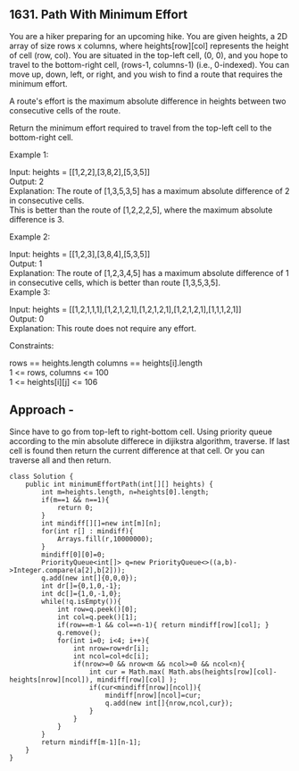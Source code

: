 ## 1631. Path With Minimum Effort

You are a hiker preparing for an upcoming hike. You are given heights, a 2D array of size rows x columns, where heights[row][col] represents the height of cell (row, col). You are situated in the top-left cell, (0, 0), and you hope to travel to the bottom-right cell, (rows-1, columns-1) (i.e., 0-indexed). You can move up, down, left, or right, and you wish to find a route that requires the minimum effort.

A route's effort is the maximum absolute difference in heights between two consecutive cells of the route.

Return the minimum effort required to travel from the top-left cell to the bottom-right cell.

 

Example 1:

Input: heights = [[1,2,2],[3,8,2],[5,3,5]]  
Output: 2  
Explanation: The route of [1,3,5,3,5] has a maximum absolute difference of 2 in consecutive cells.  
This is better than the route of [1,2,2,2,5], where the maximum absolute difference is 3.   

Example 2:  

Input: heights = [[1,2,3],[3,8,4],[5,3,5]]  
Output: 1  
Explanation: The route of [1,2,3,4,5] has a maximum absolute difference of 1 in consecutive cells, which is better than route [1,3,5,3,5].  
Example 3:  


Input: heights = [[1,2,1,1,1],[1,2,1,2,1],[1,2,1,2,1],[1,2,1,2,1],[1,1,1,2,1]]  
Output: 0  
Explanation: This route does not require any effort.  
 

Constraints:  
 
rows == heights.length 
columns == heights[i].length  
1 <= rows, columns <= 100  
1 <= heights[i][j] <= 106  

## Approach - 
Since have to go from top-left to right-bottom cell. 
Using priority queue according to the min absolute differece in dijikstra algorithm, traverse. If last cell is found then return the current difference at that cell.
Or you can traverse all and then return.

```
class Solution {
    public int minimumEffortPath(int[][] heights) {
        int m=heights.length, n=heights[0].length;
        if(m==1 && n==1){
            return 0;
        }
        int mindiff[][]=new int[m][n];
        for(int r[] : mindiff){
            Arrays.fill(r,10000000);
        }
        mindiff[0][0]=0;
        PriorityQueue<int[]> q=new PriorityQueue<>((a,b)->Integer.compare(a[2],b[2]));
        q.add(new int[]{0,0,0});
        int dr[]={0,1,0,-1};
        int dc[]={1,0,-1,0};
        while(!q.isEmpty()){
            int row=q.peek()[0];
            int col=q.peek()[1];
            if(row==m-1 && col==n-1){ return mindiff[row][col]; }
            q.remove();
            for(int i=0; i<4; i++){
                int nrow=row+dr[i];
                int ncol=col+dc[i];
                if(nrow>=0 && nrow<m && ncol>=0 && ncol<n){
                    int cur = Math.max( Math.abs(heights[row][col]-heights[nrow][ncol]), mindiff[row][col] );  
                    if(cur<mindiff[nrow][ncol]){
                        mindiff[nrow][ncol]=cur;
                        q.add(new int[]{nrow,ncol,cur});
                    }
                }
            }
        }
        return mindiff[m-1][n-1];
    }
}
